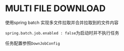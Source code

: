 MULTI FILE DOWNLOAD
===================

使用spring batch 实现多文件拉取并合并拉取到的文件内容

`spring.batch.job.enabled : false`为启动时并不执行任务

任务配置参照`DownJobConfig`